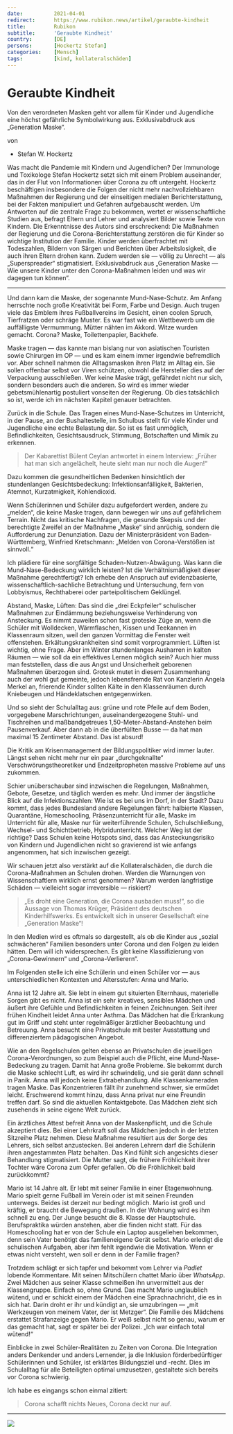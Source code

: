 ```yaml
---
date:          2021-04-01
redirect:      https://www.rubikon.news/artikel/geraubte-kindheit
title:         Rubikon
subtitle:      'Geraubte Kindheit'
country:       [DE]
persons:       [Hockertz Stefan]
categories:    [Mensch]
tags:          [kind, kollateralschäden]
---
```

# Geraubte Kindheit

Von den verordneten Masken geht vor allem für Kinder und Jugendliche eine höchst gefährliche Symbolwirkung aus. Exklusivabdruck aus „Generation Maske“.

von 
   * Stefan W. Hockertz

Was macht die Pandemie mit Kindern und Jugendlichen? Der Immunologe und Toxikologe Stefan Hockertz setzt sich mit einem Problem auseinander, das in der Flut von Informationen über Corona zu oft untergeht. Hockertz beschäftigen insbesondere die Folgen der nicht mehr nachvollziehbaren Maßnahmen der Regierung und der einseitigen medialen Berichterstattung, bei der Fakten manipuliert und Gefahren aufgebauscht werden. Um Antworten auf die zentrale Frage zu bekommen, wertet er wissenschaftliche Studien aus, befragt Eltern und Lehrer und analysiert Bilder sowie Texte von Kindern. Die Erkenntnisse des Autors sind erschreckend: Die Maßnahmen der Regierung und die Corona-Berichterstattung zerstören die für Kinder so wichtige Institution der Familie. Kinder werden überfrachtet mit Todeszahlen, Bildern von Särgen und Berichten über Arbeitslosigkeit, die auch ihren Eltern drohen kann. Zudem werden sie — völlig zu Unrecht — als „Superspreader“ stigmatisiert. Exklusivabdruck aus „Generation Maske — Wie unsere Kinder unter den Corona-Maßnahmen leiden und was wir dagegen tun können“.

---

Und dann kam die Maske, der sogenannte Mund-Nase-Schutz. Am Anfang herrschte noch große Kreativität bei Form, Farbe und Design. Auch trugen viele das Emblem ihres Fußballvereins im Gesicht, einen coolen Spruch, Tierfratzen oder schräge Muster. Es war fast wie ein Wettbewerb um die auffälligste Vermummung. Mütter nähten im Akkord. Witze wurden gemacht. Corona? Maske, Toilettenpapier, Backhefe.

Maske tragen — das kannte man bislang nur von asiatischen Touristen sowie Chirurgen im OP — und es kam einem immer irgendwie befremdlich vor. Aber schnell nahmen die Alltagsmasken ihren Platz im Alltag ein. Sie sollen offenbar selbst vor Viren schützen, obwohl die Hersteller dies auf der Verpackung ausschließen. Wer keine Maske trägt, gefährdet nicht nur sich, sondern besonders auch die anderen. So wird es immer wieder gebetsmühlenartig postuliert vonseiten der Regierung. Ob dies tatsächlich so ist, werde ich im nächsten Kapitel genauer betrachten.

Zurück in die Schule. Das Tragen eines Mund-Nase-Schutzes im Unterricht, in der Pause, an der Bushaltestelle, im Schulbus stellt für viele Kinder und Jugendliche eine echte Belastung dar. So ist es fast unmöglich, Befindlichkeiten, Gesichtsausdruck, Stimmung, Botschaften und Mimik zu erkennen.

> Der Kabarettist Bülent Ceylan antwortet in einem Interview: „Früher hat man sich angelächelt, heute sieht man nur noch die Augen!“

Dazu kommen die gesundheitlichen Bedenken hinsichtlich der stundenlangen Gesichtsbedeckung: Infektionsanfälligkeit, Bakterien, Atemnot, Kurzatmigkeit, Kohlendioxid.

Wenn Schülerinnen und Schüler dazu aufgefordert werden, andere zu „melden“, die keine Maske tragen, dann bewegen wir uns auf gefährlichem Terrain. Nicht das kritische Nachfragen, die gesunde Skepsis und der berechtigte Zweifel an der Maßnahme „Maske“ sind anrüchig, sondern die Aufforderung zur Denunziation. Dazu der Ministerpräsident von Baden-Württemberg, Winfried Kretschmann: „Melden von Corona-Verstößen ist sinnvoll.“

Ich plädiere für eine sorgfältige Schaden-Nutzen-Abwägung. Was kann die Mund-Nase-Bedeckung wirklich leisten? Ist die Verhältnismäßigkeit dieser Maßnahme gerechtfertigt? Ich erhebe den Anspruch auf evidenzbasierte, wissenschaftlich-sachliche Betrachtung und Untersuchung, fern von Lobbyismus, Rechthaberei oder parteipolitischem Geklüngel.

Abstand, Maske, Lüften: Das sind die „drei Eckpfeiler“ schulischer Maßnahmen zur Eindämmung beziehungsweise Verhinderung von Ansteckung. Es nimmt zuweilen schon fast groteske Züge an, wenn die Schüler mit Wolldecken, Wärmflaschen, Kissen und Teekannen im Klassenraum sitzen, weil den ganzen Vormittag die Fenster weit offenstehen. Erkältungskrankheiten sind somit vorprogrammiert. Lüften ist wichtig, ohne Frage. Aber im Winter stundenlanges Ausharren in kalten Räumen — wie soll da ein effektives Lernen möglich sein? Auch hier muss man feststellen, dass die aus Angst und Unsicherheit geborenen Maßnahmen überzogen sind. Grotesk mutet in diesem Zusammenhang auch der wohl gut gemeinte, jedoch lebensfremde Rat von Kanzlerin Angela Merkel an, frierende Kinder sollten Kälte in den Klassenräumen durch Kniebeugen und Händeklatschen entgegenwirken.

Und so sieht der Schulalltag aus: grüne und rote Pfeile auf dem Boden, vorgegebene Marschrichtungen, auseinandergezogene Stuhl- und Tischreihen und maßbandgetreues 1,50-Meter-Abstand-Anstehen beim Pausenverkauf. Aber dann ab in die überfüllten Busse — da hat man maximal 15 Zentimeter Abstand. Das ist absurd!

Die Kritik am Krisenmanagement der Bildungspolitiker wird immer lauter. Längst sehen nicht mehr nur ein paar „durchgeknallte“ Verschwörungstheoretiker und Endzeitpropheten massive Probleme auf uns zukommen.

Schier unüberschaubar sind inzwischen die Regelungen, Maßnahmen, Gebote, Gesetze, und täglich werden es mehr. Und immer der ängstliche Blick auf die Infektionszahlen: Wie ist es bei uns im Dorf, in der Stadt? Dazu kommt, dass jedes Bundesland andere Regelungen fährt: halbierte Klassen, Quarantäne, Homeschooling, Präsenzunterricht für alle, Maske im Unterricht für alle, Maske nur für weiterführende Schulen, Schulschließung, Wechsel- und Schichtbetrieb, Hybridunterricht. Welcher Weg ist der richtige? Dass Schulen keine Hotspots sind, dass das Ansteckungsrisiko von Kindern und Jugendlichen nicht so gravierend ist wie anfangs angenommen, hat sich inzwischen gezeigt.

Wir schauen jetzt also verstärkt auf die Kollateralschäden, die durch die Corona-Maßnahmen an Schulen drohen. Werden die Warnungen von Wissenschaftlern wirklich ernst genommen? Warum werden langfristige Schäden — vielleicht sogar irreversible — riskiert? 

> „Es droht eine Generation, die Corona ausbaden muss!“, so die Aussage von Thomas Krüger, Präsident des deutschen Kinderhilfswerks. Es entwickelt sich in unserer Gesellschaft eine „Generation Maske“!

In den Medien wird es oftmals so dargestellt, als ob die Kinder aus „sozial schwächeren“ Familien besonders unter Corona und den Folgen zu leiden hätten. Dem will ich widersprechen. Es gibt keine Klassifizierung von „Corona-Gewinnern“ und „Corona-Verlierern“.

Im Folgenden stelle ich eine Schülerin und einen Schüler vor — aus unterschiedlichen Kontexten und Altersstufen: Anna und Mario.

Anna ist 12 Jahre alt. Sie lebt in einem gut situierten Elternhaus, materielle Sorgen gibt es nicht. Anna ist ein sehr kreatives, sensibles Mädchen und äußert ihre Gefühle und Befindlichkeiten in feinen Zeichnungen. Seit ihrer frühen Kindheit leidet Anna unter Asthma. Das Mädchen hat die Erkrankung gut im Griff und steht unter regelmäßiger ärztlicher Beobachtung und Betreuung. Anna besucht eine Privatschule mit bester Ausstattung und differenziertem pädagogischen Angebot. 

Wie an den Regelschulen gelten ebenso an Privatschulen die jeweiligen Corona-Verordnungen, so zum Beispiel auch die Pflicht, eine Mund-Nase-Bedeckung zu tragen. Damit hat Anna große Probleme. Sie bekommt durch die Maske schlecht Luft, es wird ihr schwindelig, und sie gerät dann schnell in Panik. Anna will jedoch keine Extrabehandlung. Alle Klassenkameraden tragen Maske. Das Konzentrieren fällt ihr zunehmend schwer, sie ermüdet leicht. Erschwerend kommt hinzu, dass Anna privat nur eine Freundin treffen darf. So sind die aktuellen Kontaktgebote. Das Mädchen zieht sich zusehends in seine eigene Welt zurück. 

Ein ärztliches Attest befreit Anna von der Maskenpflicht, und die Schule akzeptiert dies. Bei einer Lehrkraft soll das Mädchen jedoch in der letzten Sitzreihe Platz nehmen. Diese Maßnahme resultiert aus der Sorge des Lehrers, sich selbst anzustecken. Bei anderen Lehrern darf die Schülerin ihren angestammten Platz behalten. Das Kind fühlt sich angesichts dieser Behandlung stigmatisiert. Die Mutter sagt, die frühere Fröhlichkeit ihrer Tochter wäre Corona zum Opfer gefallen. Ob die Fröhlichkeit bald zurückkommt? 

Mario ist 14 Jahre alt. Er lebt mit seiner Familie in einer Etagenwohnung. Mario spielt gerne Fußball im Verein oder ist mit seinen Freunden unterwegs. Beides ist derzeit nur bedingt möglich. Mario ist groß und kräftig, er braucht die Bewegung draußen. In der Wohnung wird es ihm schnell zu eng. Der Junge besucht die 8. Klasse der Hauptschule. Berufspraktika würden anstehen, aber die finden nicht statt. Für das Homeschooling hat er von der Schule ein Laptop ausgeliehen bekommen, denn sein Vater benötigt das familieneigene Gerät selbst. Mario erledigt die schulischen Aufgaben, aber ihm fehlt irgendwie die Motivation. Wenn er etwas nicht versteht, wen soll er denn in der Familie fragen? 

Trotzdem schlägt er sich tapfer und bekommt vom Lehrer via *Padlet* lobende Kommentare. Mit seinen Mitschülern chattet Mario über *WhatsApp*. Zwei Mädchen aus seiner Klasse schmeißen ihn unvermittelt aus der Klassengruppe. Einfach so, ohne Grund. Das macht Mario unglaublich wütend, und er schickt einem der Mädchen eine Sprachnachricht, die es in sich hat. Darin droht er ihr und kündigt an, sie umzubringen — „mit Werkzeugen von meinem Vater, der ist Metzger“. Die Familie des Mädchens erstattet Strafanzeige gegen Mario. Er weiß selbst nicht so genau, warum er das gemacht hat, sagt er später bei der Polizei. „Ich war einfach total wütend!“

Einblicke in zwei Schüler-Realitäten zu Zeiten von Corona. Die Integration anders Denkender und anders Lernender, ja die Inklusion förderbedürftiger Schülerinnen und Schüler, ist erklärtes Bildungsziel und -recht. Dies im Schulalltag für alle Beteiligten optimal umzusetzen, gestaltete sich bereits vor Corona schwierig.

Ich habe es eingangs schon einmal zitiert: 

> Corona schafft nichts Neues, Corona deckt nur auf.

---
<a href="https://www.kopp-verlag.de/a/generation-maske"><img src="https://www.rubikon.news/media/images/1c2450ae92824f6cdf9b3f13a91b647e.jpg"></a>


